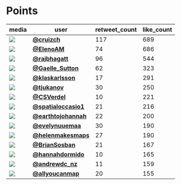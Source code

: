 # Points

| media                                                            | user                                                                                   |   retweet_count |   like_count |
|------------------------------------------------------------------|----------------------------------------------------------------------------------------|-----------------|--------------|
| ![](https://pbs.twimg.com/media/FDHntHTVEAAGUdY.jpg)             | **[@cruizch](https://twitter.com/cruizch/status/1455199110315720704)**                 |             117 |          689 |
| ![](https://pbs.twimg.com/media/FDJINIAXMAU-kM_.jpg)             | **[@ElenoAM](https://twitter.com/ElenoAM/status/1455305113908785152)**                 |              74 |          686 |
| ![](https://pbs.twimg.com/media/FDHsgsgVcAEisKw.jpg)             | **[@rajbhagatt](https://twitter.com/rajbhagatt/status/1455205225376018437)**           |              96 |          544 |
| ![](https://pbs.twimg.com/media/FC88GI_WQAcMCzU.jpg)             | **[@Gaelle_Sutton](https://twitter.com/Gaelle_Sutton/status/1455073119094202371)**     |              62 |          323 |
| ![](https://pbs.twimg.com/media/FCtGfeuX0AYtI5l.jpg)             | **[@klaskarlsson](https://twitter.com/klaskarlsson/status/1455069092520497155)**       |              17 |          291 |
| ![](https://pbs.twimg.com/media/FDF-rokXIAYvfcD.jpg)             | **[@tjukanov](https://twitter.com/tjukanov/status/1455083977564360711)**               |              30 |          250 |
| ![](https://pbs.twimg.com/media/FDGe7p3UYAM68Y-.jpg)             | **[@CSVerdel](https://twitter.com/CSVerdel/status/1455118916456370180)**               |              10 |          221 |
| ![](https://pbs.twimg.com/media/FDIwcHoWQAUN9z8.jpg)             | **[@spatialoccasio1](https://twitter.com/spatialoccasio1/status/1455279757512347648)** |              21 |          216 |
| ![](https://pbs.twimg.com/media/FDGd9ybUcAIuuQz.jpg)             | **[@earthtojohannah](https://twitter.com/earthtojohannah/status/1455117844346146816)** |              22 |          200 |
| ![](https://pbs.twimg.com/media/FDF9D5WWEAMdcQ-.jpg)             | **[@evelynuuemaa](https://twitter.com/evelynuuemaa/status/1455082523055296516)**       |              30 |          190 |
| ![](https://pbs.twimg.com/tweet_video_thumb/FDHdcHkWYAIKf7o.jpg) | **[@helenmakesmaps](https://twitter.com/helenmakesmaps/status/1455188335153106952)**   |              27 |          190 |
| ![](https://pbs.twimg.com/media/FDGj0TQWYAEh0bQ.jpg)             | **[@BrianSosban](https://twitter.com/BrianSosban/status/1455124320091508736)**         |              21 |          167 |
| ![](https://pbs.twimg.com/media/FDGh1k0UcAAdpTY.jpg)             | **[@hannahdormido](https://twitter.com/hannahdormido/status/1455122630026035205)**     |              10 |          165 |
| ![](https://pbs.twimg.com/media/FDFSwUVVEAEVaaN.jpg)             | **[@andrewdc_nz](https://twitter.com/andrewdc_nz/status/1455035298878943242)**         |              11 |          159 |
| ![](https://pbs.twimg.com/tweet_video_thumb/FDHa4cWWUAcTf9r.jpg) | **[@allyoucanmap](https://twitter.com/allyoucanmap/status/1455186510496608257)**       |              20 |          155 |
 
